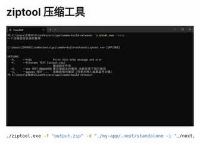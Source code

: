 
# ziptool 压缩工具

![演示](./img.png)

``` bash
./ziptool.exe -f "output.zip" -d "./my-app/.next/standalone -i "./next/xxx"
```